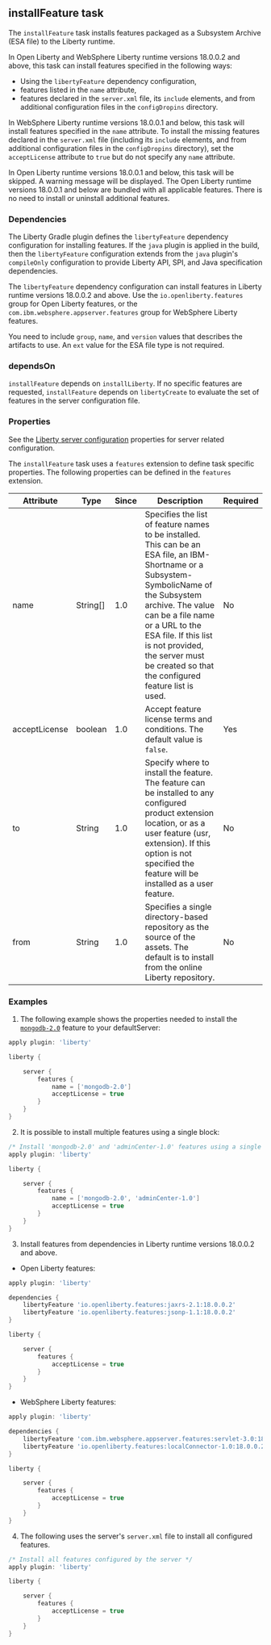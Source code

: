 ## installFeature task
The `installFeature` task installs features packaged as a Subsystem Archive (ESA file) to the Liberty runtime. 

In Open Liberty and WebSphere Liberty runtime versions 18.0.0.2 and above, this task can install features specified in the following ways:
* Using the `libertyFeature` dependency configuration,
* features listed in the `name` attribute,
* features declared in the `server.xml` file, its `include` elements, and from additional configuration files in the `configDropins` directory.

In WebSphere Liberty runtime versions 18.0.0.1 and below, this task will install features specified in the `name` attribute. To install the missing features declared in the `server.xml` file (including its `include` elements, and from additional configuration files in the `configDropins` directory), set the `acceptLicense` attribute to `true` but do not specify any `name` attribute.

In Open Liberty runtime versions 18.0.0.1 and below, this task will be skipped. A warning message will be displayed. The Open Liberty runtime versions 18.0.0.1 and below are bundled with all applicable features. There is no need to install or uninstall additional features.

### Dependencies

The Liberty Gradle plugin defines the `libertyFeature` dependency configuration for installing features. If the `java` plugin is applied in the build, then the `libertyFeature` configuration extends from the `java` plugin's `compileOnly` configuration to provide Liberty API, SPI, and  Java specification dependencies.

The `libertyFeature` dependency configuration can install features in Liberty runtime versions 18.0.0.2 and above. Use the `io.openliberty.features` group for Open Liberty features, or the `com.ibm.websphere.appserver.features` group for WebSphere Liberty features.

You need to include `group`, `name`, and `version` values that describes the artifacts to use. An `ext` value for the ESA file type is not required.

### dependsOn
`installFeature` depends on `installLiberty`. If no specific features are requested, `installFeature` depends on `libertyCreate` to evaluate the set of features in the server configuration file.

### Properties

See the [Liberty server configuration](libertyExtensions.md#liberty-server-configuration) properties for server related configuration.

The `installFeature` task uses a `features` extension to define task specific properties. The following properties can be defined in the `features` extension.

| Attribute | Type  | Since | Description | Required |
| --------- | ----- | ----- | ----------- | -------- |
| name | String[] | 1.0 | Specifies the list of feature names to be installed. This can be an ESA file, an IBM-Shortname or a Subsystem-SymbolicName of the Subsystem archive. The value can be a file name or a URL to the ESA file. If this list is not provided, the server must be created so that the configured feature list is used. | No |
| acceptLicense | boolean | 1.0 | Accept feature license terms and conditions. The default value is `false`.  | Yes |
| to | String | 1.0 | Specify where to install the feature. The feature can be installed to any configured product extension location, or as a user feature (usr, extension). If this option is not specified the feature will be installed as a user feature. | No |
| from | String | 1.0 | Specifies a single directory-based repository as the source of the assets. The default is to install from the online Liberty repository. | No |

### Examples

1. The following example shows the properties needed to install the [`mongodb-2.0`](https://developer.ibm.com/wasdev/downloads/#asset/features-com.ibm.websphere.appserver.mongodb-2.0) feature to your defaultServer:

```groovy
apply plugin: 'liberty'

liberty {

    server {
        features {
            name = ['mongodb-2.0']
            acceptLicense = true
        }
    }
}
```

2. It is possible to install multiple features using a single block:
```groovy
/* Install 'mongodb-2.0' and 'adminCenter-1.0' features using a single block. */
apply plugin: 'liberty'

liberty {

    server {
        features {
            name = ['mongodb-2.0', 'adminCenter-1.0']
            acceptLicense = true
        }
    }
}
```

3. Install features from dependencies in Liberty runtime versions 18.0.0.2 and above.

* Open Liberty features:
```groovy
apply plugin: 'liberty'

dependencies {
    libertyFeature 'io.openliberty.features:jaxrs-2.1:18.0.0.2'
    libertyFeature 'io.openliberty.features:jsonp-1.1:18.0.0.2'
}

liberty {

    server {
        features {
            acceptLicense = true
        }
    }
}
```

* WebSphere Liberty features:
```groovy
apply plugin: 'liberty'

dependencies {
    libertyFeature 'com.ibm.websphere.appserver.features:servlet-3.0:18.0.0.2'
    libertyFeature 'io.openliberty.features:localConnector-1.0:18.0.0.2'
}

liberty {

    server {
        features {
            acceptLicense = true
        }
    }
}
```

4. The following uses the server's `server.xml` file to install all configured features.
```groovy
/* Install all features configured by the server */
apply plugin: 'liberty'

liberty {

    server {
        features {
            acceptLicense = true
        }
    }
}
```
